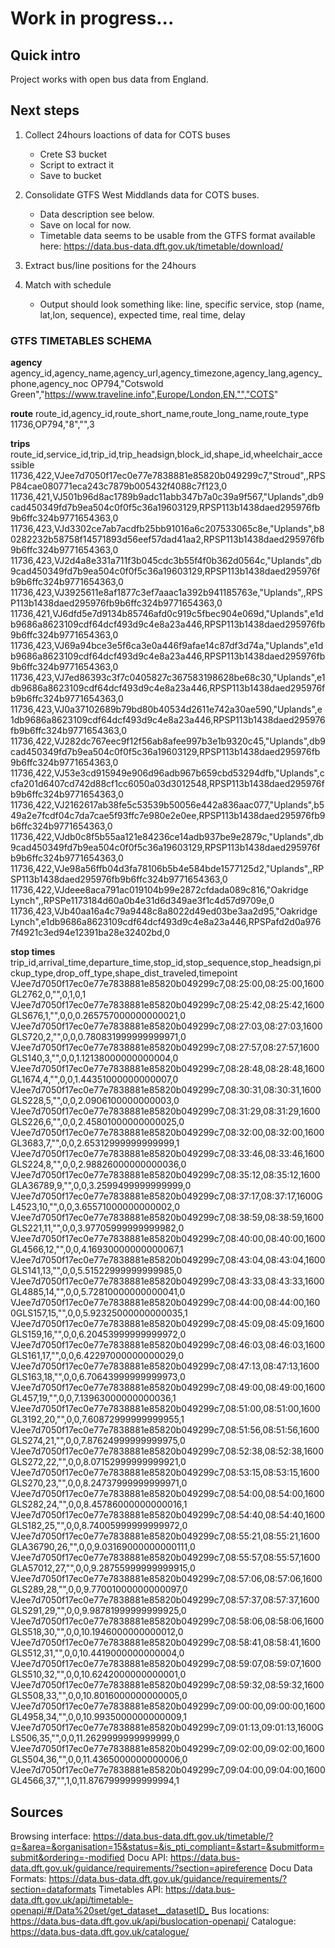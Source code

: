 # Work in progress...

## Quick intro

Project works with open bus data from England.

## Next steps

1. Collect 24hours loactions of data for COTS buses
    - Crete S3 bucket
    - Script to extract it
    - Save to bucket

2. Consolidate GTFS West Middlands data for COTS buses.
    - Data description see below.
    - Save on local for now.
    - Timetable data seems to be usable from the GTFS format available here: <https://data.bus-data.dft.gov.uk/timetable/download/>
3. Extract bus/line positions for the 24hours
4. Match with schedule
    - Output should look something like: line, specific service, stop (name, lat,lon, sequence), expected time, real time, delay

### GTFS TIMETABLES SCHEMA

**agency**
agency_id,agency_name,agency_url,agency_timezone,agency_lang,agency_phone,agency_noc
OP794,"Cotswold Green","https://www.traveline.info",Europe/London,EN,"","COTS"

**route**
route_id,agency_id,route_short_name,route_long_name,route_type
11736,OP794,"8","",3

**trips**
route_id,service_id,trip_id,trip_headsign,block_id,shape_id,wheelchair_accessible
11736,422,VJee7d7050f17ec0e77e7838881e85820b049299c7,"Stroud",,RPSP84cae080771eca243c7879b005432f4088c7f123,0
11736,421,VJ501b96d8ac1789b9adc11abb347b7a0c39a9f567,"Uplands",db9cad450349fd7b9ea504c0f0f5c36a19603129,RPSP113b1438daed295976fb9b6ffc324b9771654363,0
11736,423,VJd3302ce7ab7acdfb25bb91016a6c207533065c8e,"Uplands",b80282232b58758f14571893d56eef57dad41aa2,RPSP113b1438daed295976fb9b6ffc324b9771654363,0
11736,423,VJ2d4a8e331a711f3b045cdc3b55f4f0b362d0564c,"Uplands",db9cad450349fd7b9ea504c0f0f5c36a19603129,RPSP113b1438daed295976fb9b6ffc324b9771654363,0
11736,423,VJ3925611e8af1877c3ef7aaac1a392b941185763e,"Uplands",,RPSP113b1438daed295976fb9b6ffc324b9771654363,0
11736,421,VJ6dfd5e7d9134b85746afd0c919c5fbec904e069d,"Uplands",e1db9686a8623109cdf64dcf493d9c4e8a23a446,RPSP113b1438daed295976fb9b6ffc324b9771654363,0
11736,423,VJ69a94bce3e5f6ca3e0a446f9afae14c87df3d74a,"Uplands",e1db9686a8623109cdf64dcf493d9c4e8a23a446,RPSP113b1438daed295976fb9b6ffc324b9771654363,0
11736,423,VJ7ed86393c3f7c0405827c367583198628be68c30,"Uplands",e1db9686a8623109cdf64dcf493d9c4e8a23a446,RPSP113b1438daed295976fb9b6ffc324b9771654363,0
11736,423,VJ0a37102689b79bd80b40534d2611e742a30ae590,"Uplands",e1db9686a8623109cdf64dcf493d9c4e8a23a446,RPSP113b1438daed295976fb9b6ffc324b9771654363,0
11736,422,VJ282dc767eec9f12f56ab8afee997b3e1b9320c45,"Uplands",db9cad450349fd7b9ea504c0f0f5c36a19603129,RPSP113b1438daed295976fb9b6ffc324b9771654363,0
11736,422,VJ53e3cd915949e906d96adb967b659cbd53294dfb,"Uplands",ccfa201d6407cd742d88cf1cc6050a03d3012548,RPSP113b1438daed295976fb9b6ffc324b9771654363,0
11736,422,VJ2162617ab38fe5c53539b50056e442a836aac077,"Uplands",b549a2e7fcdf04c7da7cae5f93ffc7e980e2e0ee,RPSP113b1438daed295976fb9b6ffc324b9771654363,0
11736,422,VJdb0c8f5b55aa121e84236ce14adb937be9e2879c,"Uplands",db9cad450349fd7b9ea504c0f0f5c36a19603129,RPSP113b1438daed295976fb9b6ffc324b9771654363,0
11736,422,VJe98a56ffb04d3fa78106b5b4e584bde1577125d2,"Uplands",,RPSP113b1438daed295976fb9b6ffc324b9771654363,0
11736,422,VJdeee8aca791ac019104b99e2872cfdada089c816,"Oakridge Lynch",,RPSPe1173184d60a0b4e31d6d349ae3f1c4d57d9709e,0
11736,423,VJb40aa16a4c79a9448c8a8022d49ed03be3aa2d95,"Oakridge Lynch",e1db9686a8623109cdf64dcf493d9c4e8a23a446,RPSPafd2d0a9767f4921c3ed94e12391ba28e32402bd,0

**stop times**
trip_id,arrival_time,departure_time,stop_id,stop_sequence,stop_headsign,pickup_type,drop_off_type,shape_dist_traveled,timepoint
VJee7d7050f17ec0e77e7838881e85820b049299c7,08:25:00,08:25:00,1600GL2762,0,"",0,1,0,1
VJee7d7050f17ec0e77e7838881e85820b049299c7,08:25:42,08:25:42,1600GLS676,1,"",0,0,0.265757000000000021,0
VJee7d7050f17ec0e77e7838881e85820b049299c7,08:27:03,08:27:03,1600GLS720,2,"",0,0,0.780831999999999971,0
VJee7d7050f17ec0e77e7838881e85820b049299c7,08:27:57,08:27:57,1600GLS140,3,"",0,0,1.12138000000000004,0
VJee7d7050f17ec0e77e7838881e85820b049299c7,08:28:48,08:28:48,1600GL1674,4,"",0,0,1.44351000000000007,0
VJee7d7050f17ec0e77e7838881e85820b049299c7,08:30:31,08:30:31,1600GLS228,5,"",0,0,2.0906100000000003,0
VJee7d7050f17ec0e77e7838881e85820b049299c7,08:31:29,08:31:29,1600GLS226,6,"",0,0,2.45801000000000025,0
VJee7d7050f17ec0e77e7838881e85820b049299c7,08:32:00,08:32:00,1600GL3683,7,"",0,0,2.65312999999999999,1
VJee7d7050f17ec0e77e7838881e85820b049299c7,08:33:46,08:33:46,1600GLS224,8,"",0,0,2.98826000000000036,0
VJee7d7050f17ec0e77e7838881e85820b049299c7,08:35:12,08:35:12,1600GLA36789,9,"",0,0,3.2599499999999999,0
VJee7d7050f17ec0e77e7838881e85820b049299c7,08:37:17,08:37:17,1600GL4523,10,"",0,0,3.65571000000000002,0
VJee7d7050f17ec0e77e7838881e85820b049299c7,08:38:59,08:38:59,1600GLS221,11,"",0,0,3.97705999999999982,0
VJee7d7050f17ec0e77e7838881e85820b049299c7,08:40:00,08:40:00,1600GL4566,12,"",0,0,4.16930000000000067,1
VJee7d7050f17ec0e77e7838881e85820b049299c7,08:43:04,08:43:04,1600GLS141,13,"",0,0,5.51522999999999985,0
VJee7d7050f17ec0e77e7838881e85820b049299c7,08:43:33,08:43:33,1600GL4885,14,"",0,0,5.72810000000000041,0
VJee7d7050f17ec0e77e7838881e85820b049299c7,08:44:00,08:44:00,1600GLS157,15,"",0,0,5.92325000000000035,1
VJee7d7050f17ec0e77e7838881e85820b049299c7,08:45:09,08:45:09,1600GLS159,16,"",0,0,6.20453999999999972,0
VJee7d7050f17ec0e77e7838881e85820b049299c7,08:46:03,08:46:03,1600GLS161,17,"",0,0,6.42297000000000029,0
VJee7d7050f17ec0e77e7838881e85820b049299c7,08:47:13,08:47:13,1600GLS163,18,"",0,0,6.70643999999999973,0
VJee7d7050f17ec0e77e7838881e85820b049299c7,08:49:00,08:49:00,1600GL457,19,"",0,0,7.13963000000000036,1
VJee7d7050f17ec0e77e7838881e85820b049299c7,08:51:00,08:51:00,1600GL3192,20,"",0,0,7.60872999999999955,1
VJee7d7050f17ec0e77e7838881e85820b049299c7,08:51:56,08:51:56,1600GLS274,21,"",0,0,7.87624999999999975,0
VJee7d7050f17ec0e77e7838881e85820b049299c7,08:52:38,08:52:38,1600GLS272,22,"",0,0,8.07152999999999921,0
VJee7d7050f17ec0e77e7838881e85820b049299c7,08:53:15,08:53:15,1600GLS270,23,"",0,0,8.24737999999999971,0
VJee7d7050f17ec0e77e7838881e85820b049299c7,08:54:00,08:54:00,1600GLS282,24,"",0,0,8.45786000000000016,1
VJee7d7050f17ec0e77e7838881e85820b049299c7,08:54:40,08:54:40,1600GLS182,25,"",0,0,8.74005999999999972,0
VJee7d7050f17ec0e77e7838881e85820b049299c7,08:55:21,08:55:21,1600GLA36790,26,"",0,0,9.03169000000000111,0
VJee7d7050f17ec0e77e7838881e85820b049299c7,08:55:57,08:55:57,1600GLA57012,27,"",0,0,9.28755999999999915,0
VJee7d7050f17ec0e77e7838881e85820b049299c7,08:57:06,08:57:06,1600GLS289,28,"",0,0,9.77001000000000097,0
VJee7d7050f17ec0e77e7838881e85820b049299c7,08:57:37,08:57:37,1600GLS291,29,"",0,0,9.98781999999999925,0
VJee7d7050f17ec0e77e7838881e85820b049299c7,08:58:06,08:58:06,1600GLS518,30,"",0,0,10.1946000000000012,0
VJee7d7050f17ec0e77e7838881e85820b049299c7,08:58:41,08:58:41,1600GLS512,31,"",0,0,10.4419000000000004,0
VJee7d7050f17ec0e77e7838881e85820b049299c7,08:59:07,08:59:07,1600GLS510,32,"",0,0,10.6242000000000001,0
VJee7d7050f17ec0e77e7838881e85820b049299c7,08:59:32,08:59:32,1600GLS508,33,"",0,0,10.8016000000000005,0
VJee7d7050f17ec0e77e7838881e85820b049299c7,09:00:00,09:00:00,1600GL4958,34,"",0,0,10.9935000000000009,1
VJee7d7050f17ec0e77e7838881e85820b049299c7,09:01:13,09:01:13,1600GLS506,35,"",0,0,11.2629999999999999,0
VJee7d7050f17ec0e77e7838881e85820b049299c7,09:02:00,09:02:00,1600GLS504,36,"",0,0,11.4365000000000006,0
VJee7d7050f17ec0e77e7838881e85820b049299c7,09:04:00,09:04:00,1600GL4566,37,"",1,0,11.8767999999999994,1

## Sources

Browsing interface: <https://data.bus-data.dft.gov.uk/timetable/?q=&area=&organisation=15&status=&is_pti_compliant=&start=&submitform=submit&ordering=-modified>
Docu API: <https://data.bus-data.dft.gov.uk/guidance/requirements/?section=apireference>
Docu Data Formats: <https://data.bus-data.dft.gov.uk/guidance/requirements/?section=dataformats>
Timetables API: <https://data.bus-data.dft.gov.uk/api/timetable-openapi/#/Data%20set/get_dataset__datasetID_>
Bus locations: <https://data.bus-data.dft.gov.uk/api/buslocation-openapi/>
Catalogue: <https://data.bus-data.dft.gov.uk/catalogue/>